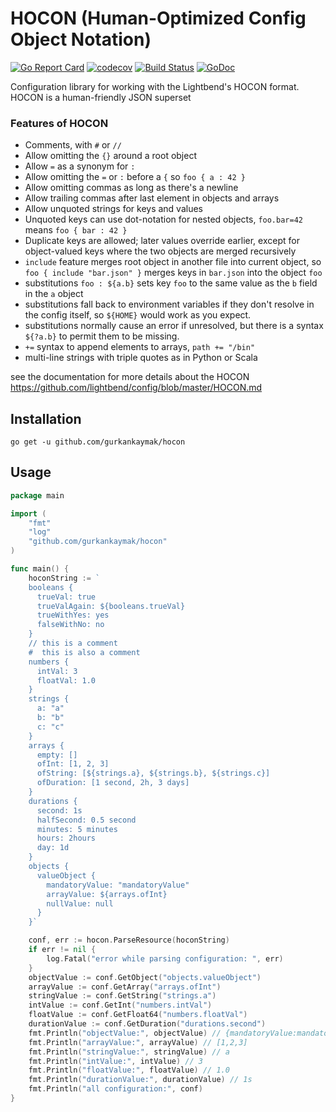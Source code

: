 # HOCON (Human-Optimized Config Object Notation)

[![Go Report Card](https://goreportcard.com/badge/github.com/gurkankaymak/hocon)](https://goreportcard.com/report/github.com/gurkankaymak/hocon)
[![codecov](https://codecov.io/gh/gurkankaymak/hocon/branch/master/graph/badge.svg)](https://codecov.io/gh/gurkankaymak/hocon)
[![Build Status](https://travis-ci.org/gurkankaymak/hocon.svg?branch=master)](https://travis-ci.org/gurkankaymak/hocon)
[![GoDoc](https://godoc.org/github.com/gurkankaymak/hocon?status.svg)](https://godoc.org/github.com/gurkankaymak/hocon)

Configuration library for working with the Lightbend's HOCON format. HOCON is a human-friendly JSON superset

### Features of HOCON

  - Comments, with `#` or `//`
  - Allow omitting the `{}` around a root object
  - Allow `=` as a synonym for `:`
  - Allow omitting the `=` or `:` before a `{` so
    `foo { a : 42 }`
  - Allow omitting commas as long as there's a newline
  - Allow trailing commas after last element in objects and arrays
  - Allow unquoted strings for keys and values
  - Unquoted keys can use dot-notation for nested objects,
    `foo.bar=42` means `foo { bar : 42 }`
  - Duplicate keys are allowed; later values override earlier,
    except for object-valued keys where the two objects are merged
    recursively
  - `include` feature merges root object in another file into
    current object, so `foo { include "bar.json" }` merges keys in
    `bar.json` into the object `foo`
  - substitutions `foo : ${a.b}` sets key `foo` to the same value
    as the `b` field in the `a` object
  - substitutions fall back to environment variables if they don't
    resolve in the config itself, so `${HOME}` would work as you
    expect.
  - substitutions normally cause an error if unresolved, but
    there is a syntax `${?a.b}` to permit them to be missing.
  - `+=` syntax to append elements to arrays, `path += "/bin"`
  - multi-line strings with triple quotes as in Python or Scala
  
  see the documentation for more details about the HOCON https://github.com/lightbend/config/blob/master/HOCON.md

## Installation
```go get -u github.com/gurkankaymak/hocon```

## Usage
```go
package main

import (
    "fmt"
    "log"
    "github.com/gurkankaymak/hocon"
)

func main() {
    hoconString := `
    booleans {
      trueVal: true
      trueValAgain: ${booleans.trueVal}
      trueWithYes: yes
      falseWithNo: no
    }
    // this is a comment
    #  this is also a comment
    numbers {
      intVal: 3
      floatVal: 1.0
    }
    strings {
      a: "a"
      b: "b"
      c: "c"
    }
    arrays {
      empty: []
      ofInt: [1, 2, 3]
      ofString: [${strings.a}, ${strings.b}, ${strings.c}]
      ofDuration: [1 second, 2h, 3 days]
    }
    durations {
      second: 1s
      halfSecond: 0.5 second
      minutes: 5 minutes
      hours: 2hours
      day: 1d
    }
    objects {
      valueObject {
        mandatoryValue: "mandatoryValue"
        arrayValue: ${arrays.ofInt}
        nullValue: null
      }
    }`

    conf, err := hocon.ParseResource(hoconString)
    if err != nil {
        log.Fatal("error while parsing configuration: ", err)
    }
    objectValue := conf.GetObject("objects.valueObject")
    arrayValue := conf.GetArray("arrays.ofInt")
    stringValue := conf.GetString("strings.a")
    intValue := conf.GetInt("numbers.intVal")
    floatValue := conf.GetFloat64("numbers.floatVal")
    durationValue := conf.GetDuration("durations.second")
    fmt.Println("objectValue:", objectValue) // {mandatoryValue:mandatoryValue, arrayValue:[1,2,3], nullValue:null}
    fmt.Println("arrayValue:", arrayValue) // [1,2,3]
    fmt.Println("stringValue:", stringValue) // a
    fmt.Println("intValue:", intValue) // 3
    fmt.Println("floatValue:", floatValue) // 1.0
    fmt.Println("durationValue:", durationValue) // 1s
    fmt.Println("all configuration:", conf)
}
```